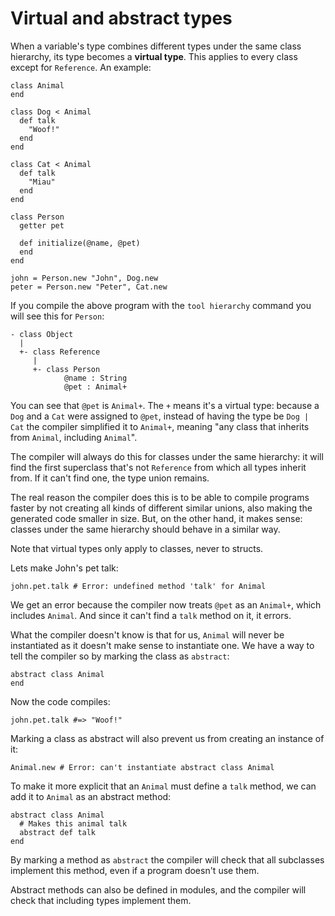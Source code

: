 # Virtual and abstract types

When a variable's type combines different types under the same class hierarchy, its type becomes a **virtual type**. This applies to every class except for `Reference`. An example:

```crystal
class Animal
end

class Dog < Animal
  def talk
    "Woof!"
  end
end

class Cat < Animal
  def talk
    "Miau"
  end
end

class Person
  getter pet

  def initialize(@name, @pet)
  end
end

john = Person.new "John", Dog.new
peter = Person.new "Peter", Cat.new
```

If you compile the above program with the `tool hierarchy` command you will see this for `Person`:

```
- class Object
  |
  +- class Reference
     |
     +- class Person
            @name : String
            @pet : Animal+
```

You can see that `@pet` is `Animal+`. The `+` means it's a virtual type: because a `Dog` and a `Cat` were assigned to `@pet`, instead of having the type be `Dog | Cat` the compiler simplified it to `Animal+`, meaning "any class that inherits from `Animal`, including `Animal`".

The compiler will always do this for classes under the same hierarchy: it will find the first superclass that's not `Reference` from which all types inherit from. If it can't find one, the type union remains.

The real reason the compiler does this is to be able to compile programs faster by not creating all kinds of different similar unions, also making the generated code smaller in size. But, on the other hand, it makes sense: classes under the same hierarchy should behave in a similar way.

Note that virtual types only apply to classes, never to structs.

Lets make John's pet talk:

```crystal
john.pet.talk # Error: undefined method 'talk' for Animal
```

We get an error because the compiler now treats `@pet` as an `Animal+`, which includes `Animal`. And since it can't find a `talk` method on it, it errors.

What the compiler doesn't know is that for us, `Animal` will never be instantiated as it doesn't make sense to instantiate one. We have a way to tell the compiler so by marking the class as `abstract`:

```crystal
abstract class Animal
end
```

Now the code compiles:

```crystal
john.pet.talk #=> "Woof!"
```

Marking a class as abstract will also prevent us from creating an instance of it:

```crystal
Animal.new # Error: can't instantiate abstract class Animal
```

To make it more explicit that an `Animal` must define a `talk` method, we can add it to `Animal` as an abstract method:

```crystal
abstract class Animal
  # Makes this animal talk
  abstract def talk
end
```

By marking a method as `abstract` the compiler will check that all subclasses implement this method, even if a program doesn't use them.

Abstract methods can also be defined in modules, and the compiler will check that including types implement them.
